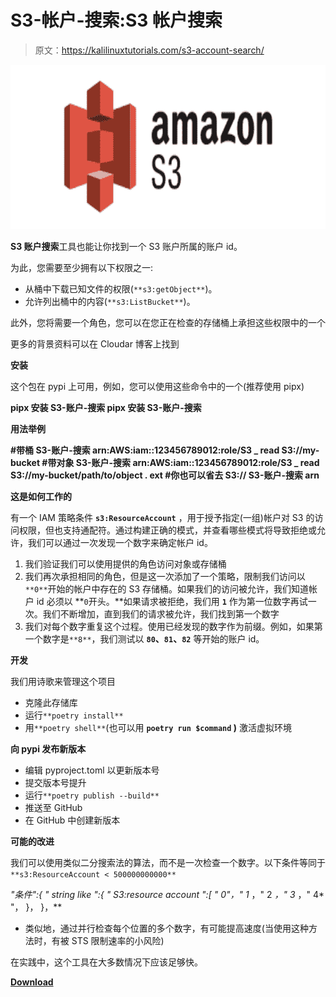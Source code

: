 # S3-帐户-搜索:S3 帐户搜索

> 原文：<https://kalilinuxtutorials.com/s3-account-search/>

[![S3-Account-Search : S3 Account Search](img//5804edc25be8aeb65a1eeefdccea41d5.png "S3-Account-Search : S3 Account Search")](https://1.bp.blogspot.com/-FdFRaeI9K6k/YOW8AVDnlcI/AAAAAAAAJ54/Elap_65pP9ItmDT733hZVovWGMShORSMwCLcBGAsYHQ/s728/S3-Account-Search%25281%2529.png)

**S3 账户搜索**工具也能让你找到一个 S3 账户所属的账户 id。

为此，您需要至少拥有以下权限之一:

*   从桶中下载已知文件的权限(`**s3:getObject**`)。
*   允许列出桶中的内容(`**s3:ListBucket**`)。

此外，您将需要一个角色，您可以在您正在检查的存储桶上承担这些权限中的一个

更多的背景资料可以在 Cloudar 博客上找到

**安装**

这个包在 pypi 上可用，例如，您可以使用这些命令中的一个(推荐使用 pipx)

**pipx 安装 S3-账户-搜索
pipx 安装 S3-账户-搜索**

**用法举例**

**#带桶
S3-账户-搜索 arn:AWS:iam::123456789012:role/S3 _ read S3://my-bucket
#带对象
S3-账户-搜索 arn:AWS:iam::123456789012:role/S3 _ read S3://my-bucket/path/to/object . ext
#你也可以省去 S3://
S3-账户-搜索 arn**

**这是如何工作的**

有一个 IAM 策略条件 **`s3:ResourceAccount`** ，用于授予指定(一组)帐户对 S3 的访问权限，但也支持通配符。通过构建正确的模式，并查看哪些模式将导致拒绝或允许，我们可以通过一次发现一个数字来确定帐户 id。

1.  我们验证我们可以使用提供的角色访问对象或存储桶
2.  我们再次承担相同的角色，但是这一次添加了一个策略，限制我们访问以`**0**`开始的帐户中存在的 S3 存储桶。如果我们的访问被允许，我们知道帐户 id 必须以 **`0`开头。**如果请求被拒绝，我们用 **`1`** 作为第一位数字再试一次。我们不断增加，直到我们的请求被允许，我们找到第一个数字
3.  我们对每个数字重复这个过程。使用已经发现的数字作为前缀。例如，如果第一个数字是`**8**`，我们测试以 **`80`、`81`、`82`** 等开始的账户 id。

**开发**

我们用诗歌来管理这个项目

*   克隆此存储库
*   运行`**poetry install**`
*   用`**poetry shell**`(也可以用 **`poetry run $command` )** 激活虚拟环境

**向 pypi 发布新版本**

*   编辑 pyproject.toml 以更新版本号
*   提交版本号提升
*   运行`**poetry publish --build**`
*   推送至 GitHub
*   在 GitHub 中创建新版本

**可能的改进**

我们可以使用类似二分搜索法的算法，而不是一次检查一个数字。以下条件等同于`**s3:ResourceAccount < 500000000000**`

**"条件":{
" string like ":{ " S3:resource account ":[
" 0*"，" 1* ，" 2 *，" 3* ，" 4* "，
}，
}，**

*   类似地，通过并行检查每个位置的多个数字，有可能提高速度(当使用这种方法时，有被 STS 限制速率的小风险)

在实践中，这个工具在大多数情况下应该足够快。

[**Download**](https://github.com/WeAreCloudar/s3-account-search)